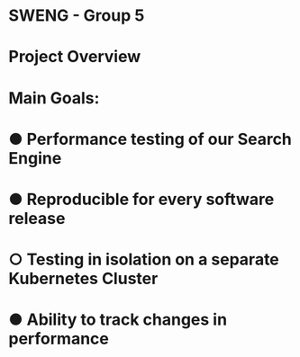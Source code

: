 # SWENG - Group 5

# Project Overview
# Main Goals:
# ● Performance testing of our Search Engine
# ● Reproducible for every software release
# ○ Testing in isolation on a separate Kubernetes Cluster
# ● Ability to track changes in performance
 
